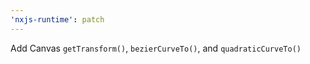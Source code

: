 ```yaml
---
'nxjs-runtime': patch
---
```


Add Canvas `getTransform()`, `bezierCurveTo()`, and `quadraticCurveTo()`
